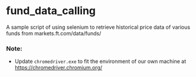 # fund_data_calling

A sample script of using selenium to retrieve historical price data of various funds from markets.ft.com/data/funds/

### Note:

- Update `chromedriver.exe` to fit the environment of our own machine at https://chromedriver.chromium.org/


